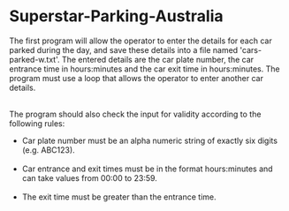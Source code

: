 # Superstar-Parking-Australia


<p>The first program will allow the operator to enter the details for each car parked during the day, and save these details into a file named 'cars-parked-w.txt'. The entered details are the car plate number, the car entrance time in hours:minutes and the car exit time in hours:minutes. The program must use a loop that allows the operator to enter another car details. </p>
<br>
The program should also check the input for validity according to the following rules:

<ul>
<li>Car plate number must be an alpha numeric string of exactly six digits (e.g. ABC123).</li><br>
<li>Car entrance and exit times must be in the format hours:minutes and can take values from 00:00 to 23:59.</li><br>
<li>The exit time must be greater than the entrance time.</li><br>
</ul>
